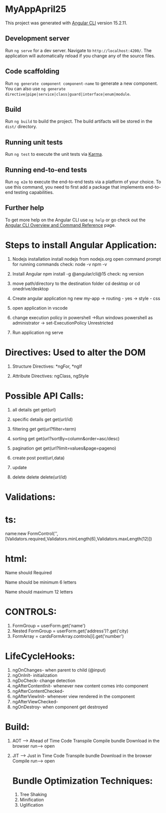 # MyAppApril25

This project was generated with [Angular CLI](https://github.com/angular/angular-cli) version 15.2.11.

## Development server

Run `ng serve` for a dev server. Navigate to `http://localhost:4200/`. The application will automatically reload if you change any of the source files.

## Code scaffolding

Run `ng generate component component-name` to generate a new component. You can also use `ng generate directive|pipe|service|class|guard|interface|enum|module`.

## Build

Run `ng build` to build the project. The build artifacts will be stored in the `dist/` directory.

## Running unit tests

Run `ng test` to execute the unit tests via [Karma](https://karma-runner.github.io).

## Running end-to-end tests

Run `ng e2e` to execute the end-to-end tests via a platform of your choice. To use this command, you need to first add a package that implements end-to-end testing capabilities.

## Further help

To get more help on the Angular CLI use `ng help` or go check out the [Angular CLI Overview and Command Reference](https://angular.io/cli) page.











Steps to install Angular Application:
=====================================

1. Nodejs installation
    install nodejs from nodejs.org
    open command prompt for running commands
        check: 
            node -v
            npm -v

2. Install Angular
    npm install -g @angular/cli@15
        check:
            ng version

3. move path/directory to the destination folder
    cd desktop or cd onedrive/desktop

4. Create angular application
    ng new my-app
    -> routing - yes
    -> style - css

5. open application in vscode

6. change execution policy in powershell
    ->Run windows powershell as administrator
    -> set-ExecutionPolicy Unrestricted

7. Run application
    ng serve








Directives:  Used to alter the DOM
===========

1. Structure Directives:
    *ngFor, *ngIf

2. Attribute Directives:
    ngClass, ngStyle






Possible API Calls:
===================
1) all details              get         get(url)
2) specific details         get         get(url/id)
3) filtering                get         get(url?filter=term)
4) sorting                  get         get(url?sortBy=column&order=asc/desc)
5) pagination               get         get(url?limit=values&page=pageno)

6) create                   post        post(url,data)
7) update                   
8) delete                   delete      delete(url/id)



Validations:
============

ts:
===

name:new FormControl('',[Validators.required,Validators.minLength(6),Validators.maxLength(12)])

html:
=====

<div *ngIf="CONTROLS?.touched && CONTROLS?.invalid">
        <p *ngIf="CONTROLS?.errors?.['required']">Name should Required</p>
        <p *ngIf="CONTROLS?.errors?.['minlength']">Name should be minimum 6 letters</p>
        <p *ngIf="CONTROLS?.errors?.['maxlength']">Name should maximum 12 letters</p>
    </div>


CONTROLS:
=========
1) FormGroup = userForm.get('name')
2) Nested FormGroup = userForm.get('address')?.get('city)
3) FormArray = cardsFormArray.controls[i].get('number')



LifeCycleHooks:
===============

1) ngOnChanges- when parent to child (@input)
2) ngOnInIt- initialization
3) ngDoCheck- change detection 
4) ngAfterContentInit- whenever new content comes into component
5) ngAfterContentChecked- 
6) ngAfterViewInit- whenever view rendered in the component
7) ngAfterViewChecked- 
8) ngOnDestroy- when component get destroyed

















Build:
======
1) AOT --> Ahead of Time
    Code
    Transpile
    Compile
    bundle
    Download in the browser
    run--> open



2) JIT --> Just in Time
    Code
    Transpile
    bundle
    Download in the browser
    Compile
    run--> open


    Bundle Optimization Techniques:
    ===============================
    1) Tree Shaking
    2) Minification
    3) Uglification